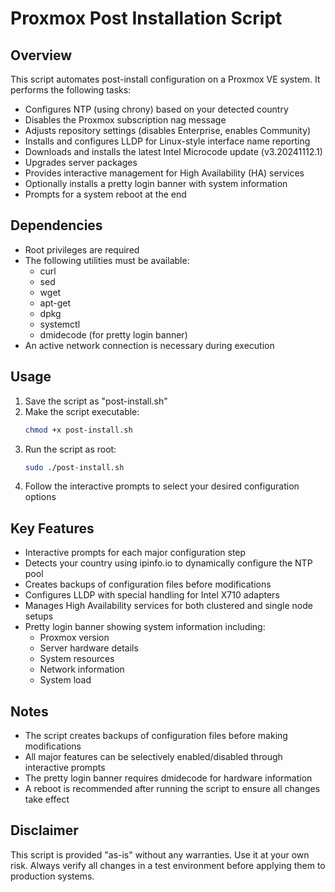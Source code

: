 # Proxmox Post Installation Script

## Overview

This script automates post-install configuration on a Proxmox VE system. It performs the following tasks:

- Configures NTP (using chrony) based on your detected country
- Disables the Proxmox subscription nag message
- Adjusts repository settings (disables Enterprise, enables Community)
- Installs and configures LLDP for Linux-style interface name reporting
- Downloads and installs the latest Intel Microcode update (v3.20241112.1)
- Upgrades server packages
- Provides interactive management for High Availability (HA) services
- Optionally installs a pretty login banner with system information
- Prompts for a system reboot at the end

## Dependencies

- Root privileges are required
- The following utilities must be available: 
  - curl
  - sed
  - wget
  - apt-get
  - dpkg
  - systemctl
  - dmidecode (for pretty login banner)
- An active network connection is necessary during execution

## Usage

1. Save the script as "post-install.sh"
2. Make the script executable:
   ```bash
   chmod +x post-install.sh
   ```
3. Run the script as root:
   ```bash
   sudo ./post-install.sh
   ```
4. Follow the interactive prompts to select your desired configuration options

## Key Features

- Interactive prompts for each major configuration step
- Detects your country using ipinfo.io to dynamically configure the NTP pool
- Creates backups of configuration files before modifications
- Configures LLDP with special handling for Intel X710 adapters
- Manages High Availability services for both clustered and single node setups
- Pretty login banner showing system information including:
  - Proxmox version
  - Server hardware details
  - System resources
  - Network information
  - System load

## Notes

- The script creates backups of configuration files before making modifications
- All major features can be selectively enabled/disabled through interactive prompts
- The pretty login banner requires dmidecode for hardware information
- A reboot is recommended after running the script to ensure all changes take effect

## Disclaimer

This script is provided "as-is" without any warranties. Use it at your own risk. Always verify all changes in a test environment before applying them to production systems.